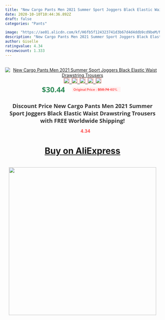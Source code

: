 ```yaml
---
title: "New Cargo Pants Men 2021 Summer Sport Joggers Black Elastic Waist Drawstring Trousers"
date: 2020-10-10T10:44:36.892Z
draft: false
categories: "Pants"

image: "https://ae01.alicdn.com/kf/H6fb5f124323741d3b67d4d4ddb9cd9beM/New-Cargo-Pants-Men-2021-Summer-Sport-Joggers-Black-Elastic-Waist-Drawstring-Trousers.jpg"
description: "New Cargo Pants Men 2021 Summer Sport Joggers Black Elastic Waist Drawstring Trousers"
author: Giselle
ratingvalue: 4.34
reviewcount: 1.333
---
```

<br>
<div style="text-align: center;">
<a href="https://s.click.aliexpress.com/e/_AteFrX" target="_blank" rel="nofollow noopener noreferrer"><img alt="New Cargo Pants Men 2021 Summer Sport Joggers Black Elastic Waist Drawstring Trousers" class="magnifier-image" src="https://ae01.alicdn.com/kf/H6fb5f124323741d3b67d4d4ddb9cd9beM/New-Cargo-Pants-Men-2021-Summer-Sport-Joggers-Black-Elastic-Waist-Drawstring-Trousers.jpg_640x640.jpg">
<br>
<img style="border:1px solid salmon" src="https://ae01.alicdn.com/kf/H6fb5f124323741d3b67d4d4ddb9cd9beM/New-Cargo-Pants-Men-2021-Summer-Sport-Joggers-Black-Elastic-Waist-Drawstring-Trousers.jpg_120x120.jpg">&nbsp;&nbsp;<img style="border:1px solid salmon" src="https://ae01.alicdn.com/kf/Ha23dfdeb95d14559857c7a033ebd102f2/New-Cargo-Pants-Men-2021-Summer-Sport-Joggers-Black-Elastic-Waist-Drawstring-Trousers.jpg_120x120.jpg">&nbsp;&nbsp;<img style="border:1px solid salmon" src="https://ae01.alicdn.com/kf/H522f206a22fb4493bdccf5e5010f4f152/New-Cargo-Pants-Men-2021-Summer-Sport-Joggers-Black-Elastic-Waist-Drawstring-Trousers.jpg_120x120.jpg">&nbsp;&nbsp;<img style="border:1px solid salmon" src="https://ae01.alicdn.com/kf/Hd4ed4edfe91b488c9c03ece6779730589/New-Cargo-Pants-Men-2021-Summer-Sport-Joggers-Black-Elastic-Waist-Drawstring-Trousers.jpg_120x120.jpg">&nbsp;&nbsp;<img style="border:1px solid salmon" src="https://ae01.alicdn.com/kf/H416a3ad702184aee84c42597c2ed0ed23/New-Cargo-Pants-Men-2021-Summer-Sport-Joggers-Black-Elastic-Waist-Drawstring-Trousers.jpg_120x120.jpg"></a></div><br0>
<div style="text-align: center;"><span style="background-color: white; border: 0px; box-sizing: border-box; color: seagreen; display: inline-block; font-family: &quot;open sans&quot; , &quot;arial&quot; , &quot;helvetica&quot; , sans-serif , &quot;heiti&quot;; font-size: 24px; font-stretch: inherit; font-weight: 700; line-height: inherit; margin: 0px 10px 0px 0px; padding: 0px; vertical-align: middle;">$30.44 </span>
<span style="background: rgb(255 , 241 , 241); border-radius: 3px; border: 0px; box-sizing: border-box; color: #ff4747; display: inline-block; font-family: inherit; font-size: 12px; font-stretch: inherit; font-style: inherit; font-variant: inherit; font-weight: 600; line-height: inherit; margin: 0px; padding: 2px 5px; transform: scale(0.9); vertical-align: middle;">Original Price : <b style="text-decoration: line-through;">$50.74 </b> 40%&nbsp;&nbsp;</span></div>
<h1 style="color: #333333; display: inline-block; font-family: &quot;open sans&quot; , &quot;arial&quot; , &quot;helvetica&quot; , sans-serif , &quot;heiti&quot;; font-size: 18px; font-stretch: inherit; font-weight: 700; text-align: center;">Discount Price New Cargo Pants Men 2021 Summer Sport Joggers Black Elastic Waist Drawstring Trousers with FREE Worldwide Shipping!</h1>
<div style="color: #ff4747; text-align: center;">
<img src="https://4.bp.blogspot.com/-M0ZcTcb-5uY/XleCXlxnR4I/AAAAAAAAAEc/OrjgMkXV1oMQFaCRZj5HQwOCBcu3w1FegCPcBGAYYCw/s1600/star.png" style="height: 15px;">&nbsp;<b>4.34</b></div>
<div class="button_cont" align="center"><a class="buynow_a" href="https://s.click.aliexpress.com/e/_AteFrX" target="_blank" rel="nofollow noopener noreferrer"><H1>Buy on AliExpress</H1></a></div><br>
<div class="separator" style="clear: both; text-align: center;">
<img src="https://lh3.googleusercontent.com/-pTy5HemUv9M/XlePHvY0dAI/AAAAAAAAAE4/0nX5iRUoIWY8eMW9Dpxeirr157OZliDIgCLcBGAsYHQ/s1600/badge.gif" width="480">
</div>
